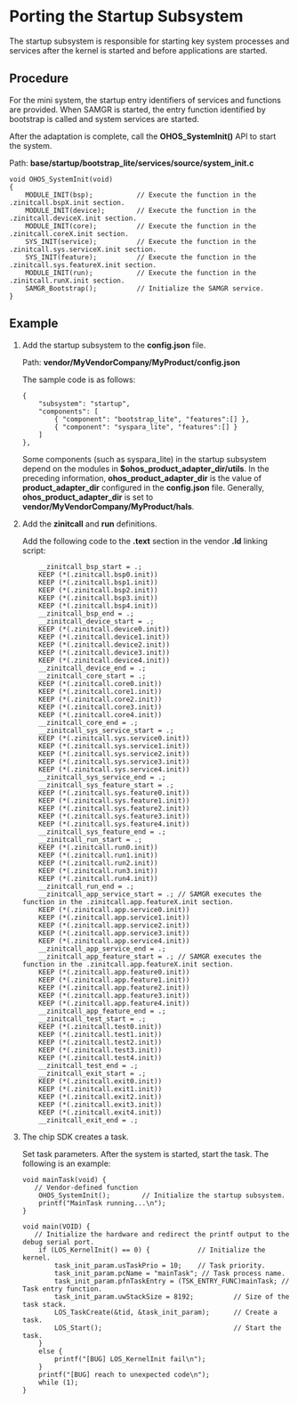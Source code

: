 # Porting the Startup Subsystem


The startup subsystem is responsible for starting key system processes and services after the kernel is started and before applications are started.


## Procedure

For the mini system, the startup entry identifiers of services and functions are provided. When SAMGR is started, the entry function identified by bootstrap is called and system services are started.

After the adaptation is complete, call the **OHOS_SystemInit()** API to start the system.

Path: **base/startup/bootstrap_lite/services/source/system_init.c**

  
```
void OHOS_SystemInit(void)
{
    MODULE_INIT(bsp);           // Execute the function in the .zinitcall.bspX.init section.
    MODULE_INIT(device);        // Execute the function in the .zinitcall.deviceX.init section.
    MODULE_INIT(core);          // Execute the function in the .zinitcall.coreX.init section.
    SYS_INIT(service);          // Execute the function in the .zinitcall.sys.serviceX.init section.
    SYS_INIT(feature);          // Execute the function in the .zinitcall.sys.featureX.init section.
    MODULE_INIT(run);           // Execute the function in the .zinitcall.runX.init section.
    SAMGR_Bootstrap();          // Initialize the SAMGR service.
}
```


## Example

1. Add the startup subsystem to the **config.json** file.

   Path: **vendor/MyVendorCompany/MyProduct/config.json**

   The sample code is as follows:

     
   ```
   {
       "subsystem": "startup",
       "components": [
           { "component": "bootstrap_lite", "features":[] },
           { "component": "syspara_lite", "features":[] }
       ]
   },
   ```

   Some components (such as syspara_lite) in the startup subsystem depend on the modules in **$ohos_product_adapter_dir/utils**. In the preceding information, **ohos_product_adapter_dir** is the value of **product_adapter_dir** configured in the **config.json** file. Generally, **ohos_product_adapter_dir** is set to **vendor/MyVendorCompany/MyProduct/hals**.

1. Add the **zinitcall** and **run** definitions.

   Add the following code to the **.text** section in the vendor **.ld** linking script:

     
   ```
       __zinitcall_bsp_start = .;
       KEEP (*(.zinitcall.bsp0.init))
       KEEP (*(.zinitcall.bsp1.init))
       KEEP (*(.zinitcall.bsp2.init))
       KEEP (*(.zinitcall.bsp3.init))
       KEEP (*(.zinitcall.bsp4.init))
       __zinitcall_bsp_end = .;
       __zinitcall_device_start = .;
       KEEP (*(.zinitcall.device0.init))
       KEEP (*(.zinitcall.device1.init))
       KEEP (*(.zinitcall.device2.init))
       KEEP (*(.zinitcall.device3.init))
       KEEP (*(.zinitcall.device4.init))
       __zinitcall_device_end = .;
       __zinitcall_core_start = .;
       KEEP (*(.zinitcall.core0.init))
       KEEP (*(.zinitcall.core1.init))
       KEEP (*(.zinitcall.core2.init))
       KEEP (*(.zinitcall.core3.init))
       KEEP (*(.zinitcall.core4.init))
       __zinitcall_core_end = .;
       __zinitcall_sys_service_start = .;
       KEEP (*(.zinitcall.sys.service0.init))
       KEEP (*(.zinitcall.sys.service1.init))
       KEEP (*(.zinitcall.sys.service2.init))
       KEEP (*(.zinitcall.sys.service3.init))
       KEEP (*(.zinitcall.sys.service4.init))
       __zinitcall_sys_service_end = .;
       __zinitcall_sys_feature_start = .;
       KEEP (*(.zinitcall.sys.feature0.init))
       KEEP (*(.zinitcall.sys.feature1.init))
       KEEP (*(.zinitcall.sys.feature2.init))
       KEEP (*(.zinitcall.sys.feature3.init))
       KEEP (*(.zinitcall.sys.feature4.init))
       __zinitcall_sys_feature_end = .;
       __zinitcall_run_start = .;
       KEEP (*(.zinitcall.run0.init))
       KEEP (*(.zinitcall.run1.init))
       KEEP (*(.zinitcall.run2.init))
       KEEP (*(.zinitcall.run3.init))
       KEEP (*(.zinitcall.run4.init))
       __zinitcall_run_end = .;
       __zinitcall_app_service_start = .; // SAMGR executes the function in the .zinitcall.app.featureX.init section.
       KEEP (*(.zinitcall.app.service0.init))
       KEEP (*(.zinitcall.app.service1.init))
       KEEP (*(.zinitcall.app.service2.init))
       KEEP (*(.zinitcall.app.service3.init))
       KEEP (*(.zinitcall.app.service4.init))
       __zinitcall_app_service_end = .;
       __zinitcall_app_feature_start = .; // SAMGR executes the function in the .zinitcall.app.featureX.init section.
       KEEP (*(.zinitcall.app.feature0.init))
       KEEP (*(.zinitcall.app.feature1.init))
       KEEP (*(.zinitcall.app.feature2.init))
       KEEP (*(.zinitcall.app.feature3.init))
       KEEP (*(.zinitcall.app.feature4.init))
       __zinitcall_app_feature_end = .;
       __zinitcall_test_start = .;
       KEEP (*(.zinitcall.test0.init))
       KEEP (*(.zinitcall.test1.init))
       KEEP (*(.zinitcall.test2.init))
       KEEP (*(.zinitcall.test3.init))
       KEEP (*(.zinitcall.test4.init))
       __zinitcall_test_end = .;
       __zinitcall_exit_start = .;
       KEEP (*(.zinitcall.exit0.init))
       KEEP (*(.zinitcall.exit1.init))
       KEEP (*(.zinitcall.exit2.init))
       KEEP (*(.zinitcall.exit3.init))
       KEEP (*(.zinitcall.exit4.init))
       __zinitcall_exit_end = .;
   ```

1. The chip SDK creates a task.

   Set task parameters. After the system is started, start the task. The following is an example:

     
   ```
   void mainTask(void) {
      // Vendor-defined function
       OHOS_SystemInit();        // Initialize the startup subsystem.
       printf("MainTask running...\n");
   }
    
   void main(VOID) {
      // Initialize the hardware and redirect the printf output to the debug serial port.
       if (LOS_KernelInit() == 0) {            // Initialize the kernel.
           task_init_param.usTaskPrio = 10;    // Task priority.
           task_init_param.pcName = "mainTask"; // Task process name.
           task_init_param.pfnTaskEntry = (TSK_ENTRY_FUNC)mainTask; // Task entry function.
           task_init_param.uwStackSize = 8192;          // Size of the task stack.
           LOS_TaskCreate(&tid, &task_init_param);      // Create a task.
           LOS_Start();                                 // Start the task.
       }
       else {
           printf("[BUG] LOS_KernelInit fail\n");
       }
       printf("[BUG] reach to unexpected code\n");
       while (1);
   }
   ```
